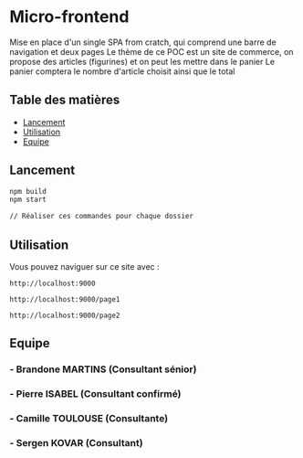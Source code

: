 # Micro-frontend

Mise en place d'un single SPA from cratch, qui comprend une barre de navigation et deux pages
Le thème de ce POC est un site de commerce, on propose des articles (figurines) et on peut les mettre dans le panier
Le panier comptera le nombre d'article choisit ainsi que le total

## Table des matières

- [Lancement](#lancement)
- [Utilisation](#utilisation)
- [Equipe](#equipe)


## Lancement

```bash
npm build
npm start

// Réaliser ces commandes pour chaque dossier
```

## Utilisation

Vous pouvez naviguer sur ce site avec :

```pip
http://localhost:9000

http://localhost:9000/page1

http://localhost:9000/page2
```


## Equipe

 ### - Brandone MARTINS (Consultant sénior)
 ### - Pierre ISABEL (Consultant confirmé)
 ### - Camille TOULOUSE (Consultante)
 ### - Sergen KOVAR (Consultant)

